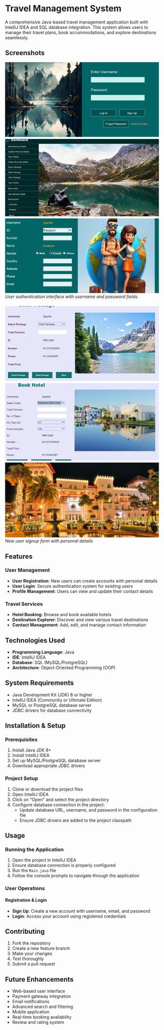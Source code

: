 # Travel Management System

A comprehensive Java-based travel management application built with IntelliJ IDEA and SQL database integration. This system allows users to manage their travel plans, book accommodations, and explore destinations seamlessly.


## Screenshots
![Login Screen](src/screenshots/s1.png)
*User authentication interface with username and password fields*

### 
![Registration](src/screenshots/s2.png)
*New user signup form with personal details*



## Features

### User Management
- **User Registration**: New users can create accounts with personal details
- **User Login**: Secure authentication system for existing users
- **Profile Management**: Users can view and update their contact details

### Travel Services
- **Hotel Booking**: Browse and book available hotels
- **Destination Explorer**: Discover and view various travel destinations
- **Contact Management**: Add, edit, and manage contact information

## Technologies Used

- **Programming Language**: Java
- **IDE**: IntelliJ IDEA
- **Database**: SQL (MySQL/PostgreSQL)
- **Architecture**: Object-Oriented Programming (OOP)

## System Requirements

- Java Development Kit (JDK) 8 or higher
- IntelliJ IDEA (Community or Ultimate Edition)
- MySQL or PostgreSQL database server
- JDBC drivers for database connectivity

## Installation & Setup

### Prerequisites
1. Install Java JDK 8+
2. Install IntelliJ IDEA
3. Set up MySQL/PostgreSQL database server
4. Download appropriate JDBC drivers

### Project Setup
1. Clone or download the project files
2. Open IntelliJ IDEA
3. Click on "Open" and select the project directory
4. Configure database connection in the project:
   - Update database URL, username, and password in the configuration file
   - Ensure JDBC drivers are added to the project classpath


## Usage

### Running the Application
1. Open the project in IntelliJ IDEA
2. Ensure database connection is properly configured
3. Run the `Main.java` file
4. Follow the console prompts to navigate through the application

### User Operations

#### Registration & Login
- **Sign Up**: Create a new account with username, email, and password
- **Login**: Access your account using registered credentials


## Contributing

1. Fork the repository
2. Create a new feature branch
3. Make your changes
4. Test thoroughly
5. Submit a pull request

## Future Enhancements

- Web-based user interface
- Payment gateway integration
- Email notifications
- Advanced search and filtering
- Mobile application
- Real-time booking availability
- Review and rating system











